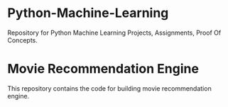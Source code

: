 # Python-Machine-Learning
Repository for Python Machine Learning Projects, Assignments, Proof Of Concepts.

# Movie Recommendation Engine

This repository contains the code for building movie recommendation engine.

